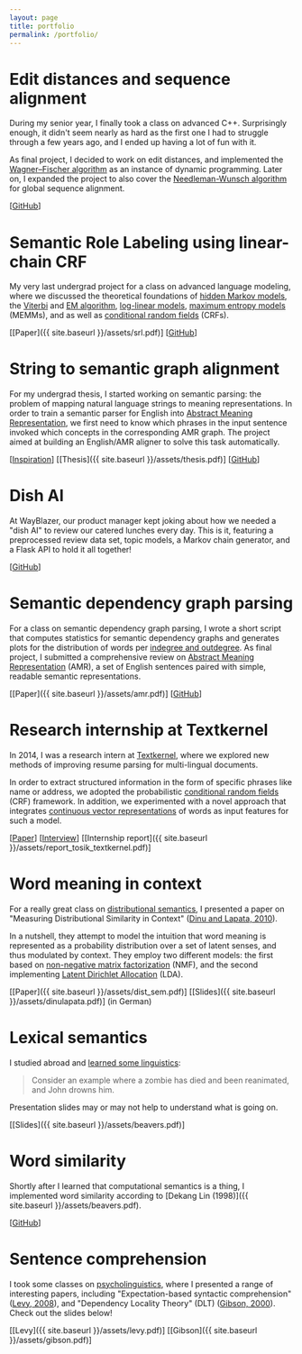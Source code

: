 ```yaml
---
layout: page
title: portfolio
permalink: /portfolio/
---
```


# Edit distances and sequence alignment

During my senior year, I finally took a class on advanced C++. Surprisingly enough, it didn't seem nearly as hard as the first one I had to struggle through a few years ago, and I ended up having a lot of fun with it.

As final project, I decided to work on edit distances, and implemented the [Wagner–Fischer algorithm](https://en.wikipedia.org/wiki/Wagner%E2%80%93Fischer_algorithm) as an instance of dynamic programming. Later on, I expanded the project to also cover the [Needleman-Wunsch algorithm](https://en.wikipedia.org/wiki/Needleman%E2%80%93Wunsch_algorithm) for global sequence alignment.

[[GitHub](https://github.com/melanietosik/cpp2/tree/master/sda)]


# Semantic Role Labeling using linear-chain CRF

My very last undergrad project for a class on advanced language modeling, where we discussed the theoretical foundations of [hidden Markov models](https://en.wikipedia.org/wiki/Hidden_Markov_model), the [Viterbi](https://en.wikipedia.org/wiki/Viterbi_algorithm) and [EM algorithm](https://en.wikipedia.org/wiki/Expectation%E2%80%93maximization_algorithm), [log-linear models](https://en.wikipedia.org/wiki/Log-linear_model), [maximum entropy models](https://en.wikipedia.org/wiki/Principle_of_maximum_entropy#Maximum_entropy_models) (MEMMs), and as well as [conditional random fields](https://en.wikipedia.org/wiki/Conditional_random_field) (CRFs).

[[Paper]({{ site.baseurl }}/assets/srl.pdf)] [[GitHub](https://github.com/melanietosik/srl)]


# String to semantic graph alignment

For my undergrad thesis, I started working on semantic parsing: the problem of mapping natural language strings to meaning representations. In order to train a semantic parser for English into [Abstract Meaning Representation](https://www.amr.isi.edu/), we first need to know which phrases in the input sentence invoked which concepts in the corresponding AMR graph. The project aimed at building an English/AMR aligner to solve this task automatically.

[[Inspiration](http://www.isi.edu/natural-language/mt/amr_eng_align.pdf)] [[Thesis]({{ site.baseurl }}/assets/thesis.pdf)] [[GitHub](http://github.com/melanietosik/thesis_code)]


# Dish AI

At WayBlazer, our product manager kept joking about how we needed a "dish AI" to review our catered lunches every day. This is it, featuring a preprocessed review data set, topic models, a Markov chain generator, and a Flask API to hold it all together!

[[GitHub](http://github.com/melanietosik/dish_ai)]


# Semantic dependency graph parsing

For a class on semantic dependency graph parsing, I wrote a short script that computes statistics for semantic dependency graphs and generates plots for the distribution of words per [indegree and outdegree](http://en.wikipedia.org/wiki/Directed_graph#Indegree_and_outdegree). As final project, I submitted a comprehensive review on [Abstract Meaning Representation](href="http://amr.isi.edu/) (AMR), a set of English sentences paired with simple, readable semantic representations.

[[Paper]({{ site.baseurl }}/assets/amr.pdf)] [[GitHub](https://github.com/melanietosik/dp1)]


# Research internship at Textkernel

In 2014, I was a research intern at [Textkernel](http://www.textkernel.com/), where we explored new methods of improving resume parsing for multi-lingual documents.

In order to extract structured information in the form of specific phrases like name or address, we adopted the probabilistic [conditional random fields](http://en.wikipedia.org/wiki/Conditional_random_field) (CRF) framework. In addition, we experimented with a novel approach that integrates [continuous vector representations](https://code.google.com/p/word2vec/) of words as input features for such a model.

[[Paper](http://www.aclweb.org/anthology/W15-1517)] [[Interview](http://www.textkernel.com/2014/12/internships-at-textkernel-melanie-tosik/)] [[Internship report]({{ site.baseurl }}/assets/report_tosik_textkernel.pdf)]


# Word meaning in context

For a really great class on [distributional semantics](http://en.wikipedia.org/wiki/Distributional_semantics), I presented a paper on "Measuring Distributional Similarity in Context" ([Dinu and Lapata, 2010](http://www.aclweb.org/anthology/D10-1113)).

In a nutshell, they attempt to model the intuition that word meaning is represented as a probability distribution over a set of latent senses, and thus modulated by context. They employ two different models: the first based on [non-negative matrix factorization](http://en.wikipedia.org/wiki/Non-negative_matrix_factorization) (NMF), and the second implementing [Latent Dirichlet Allocation](http://en.wikipedia.org/wiki/Latent_Dirichlet_allocation) (LDA).

[[Paper]({{ site.baseurl }}/assets/dist_sem.pdf)] [[Slides]({{ site.baseurl }}/assets/dinulapata.pdf)] (in German)


# Lexical semantics

I studied abroad and [learned some linguistics](http://www.socsci.ulster.ac.uk/irss/linguistics.html):

> Consider an example where a zombie has died and been reanimated, and John drowns him.

Presentation slides may or may not help to understand what is going on.

[[Slides]({{ site.baseurl }}/assets/beavers.pdf)]


# Word similarity

Shortly after I learned that computational semantics is a thing, I implemented word similarity according to [Dekang Lin (1998)]({{ site.baseurl }}/assets/beavers.pdf).

[[GitHub](http://github.com/melanietosik/linsim)]


# Sentence comprehension

I took some classes on [psycholinguistics](http://www.uni-potsdam.de/humfak/hum-forschungsschwerpunkte/forschungscluster-sprache.html), where I presented a range of interesting papers, including "Expectation-based syntactic comprehension" ([Levy, 2008](http://idiom.ucsd.edu/~rlevy/papers/levy-2008-cognition.pdf)), and "Dependency Locality Theory" (DLT) ([Gibson, 2000](http://tedlab.mit.edu/tedlab_website/researchpapers/Gibson_2000_DLT.pdf)). Check out the slides below!

[[Levy]({{ site.baseurl }}/assets/levy.pdf)] [[Gibson]({{ site.baseurl }}/assets/gibson.pdf)]
